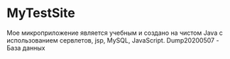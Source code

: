 # MyTestSite
Мое микроприложение является учебным и создано на чистом Java с использованием сервлетов, jsp, MySQL, JavaScript.
Dump20200507 - База данных
